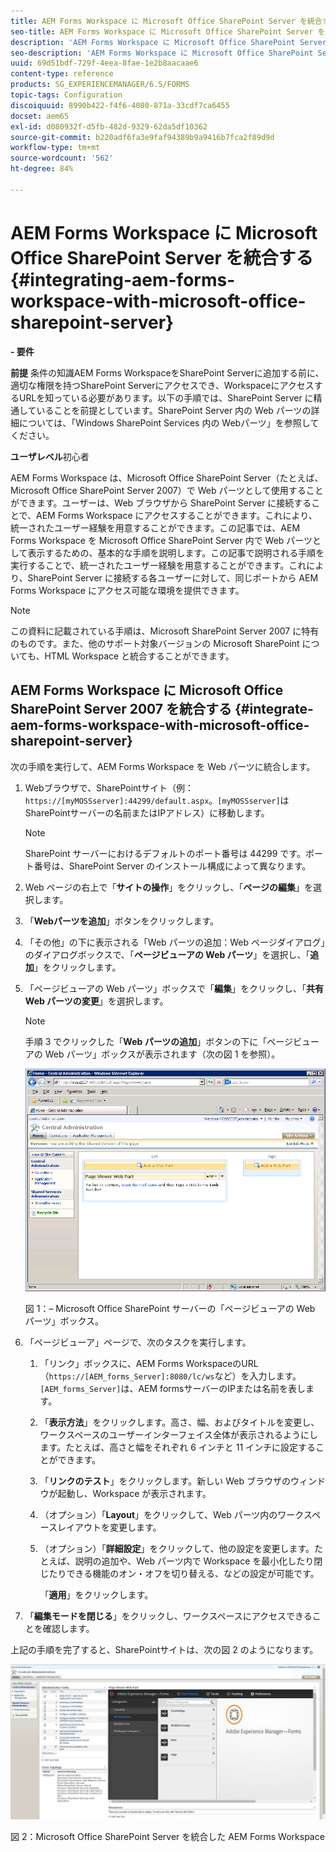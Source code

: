 ```yaml
---
title: AEM Forms Workspace に Microsoft Office SharePoint Server を統合する
seo-title: AEM Forms Workspace に Microsoft Office SharePoint Server を統合する
description: 'AEM Forms Workspace に Microsoft Office SharePoint Server を統合することができます。 '
seo-description: 'AEM Forms Workspace に Microsoft Office SharePoint Server を統合することができます。 '
uuid: 69d51bdf-729f-4eea-8fae-1e2b8aacaae6
content-type: reference
products: SG_EXPERIENCEMANAGER/6.5/FORMS
topic-tags: Configuration
discoiquuid: 8990b422-f4f6-4080-871a-33cdf7ca6455
docset: aem65
exl-id: d080932f-d5fb-482d-9329-62da5df10362
source-git-commit: b220adf6fa3e9faf94389b9a9416b7fca2f89d9d
workflow-type: tm+mt
source-wordcount: '562'
ht-degree: 84%

---
```


# AEM Forms Workspace に Microsoft Office SharePoint Server を統合する{#integrating-aem-forms-workspace-with-microsoft-office-sharepoint-server}

**- 要件**

**前提**
条件の知識AEM Forms WorkspaceをSharePoint Serverに追加する前に、適切な権限を持つSharePoint Serverにアクセスでき、WorkspaceにアクセスするURLを知っている必要があります。以下の手順では、SharePoint Server に精通していることを前提としています。SharePoint Server 内の Web パーツの詳細については、「Windows SharePoint Services 内の Webパーツ」を参照してください。

**ユーザレベル**&#x200B;初心者

AEM Forms Workspace は、Microsoft Office SharePoint Server（たとえば、Microsoft Office SharePoint Server 2007）で Web パーツとして使用することができます。ユーザーは、Web ブラウザから SharePoint Server に接続することで、AEM Forms Workspace にアクセスすることができます。これにより、統一されたユーザー経験を用意することができます。この記事では、AEM Forms Workspace を Microsoft Office SharePoint Server 内で Web パーツとして表示するための、基本的な手順を説明します。この記事で説明される手順を実行することで、統一されたユーザー経験を用意することができます。これにより、SharePoint Server に接続する各ユーザーに対して、同じポートから AEM Forms Workspace にアクセス可能な環境を提供できます。

>[!NOTE]
>
>この資料に記載されている手順は、Microsoft SharePoint Server 2007 に特有のものです。また、他のサポート対象バージョンの Microsoft SharePoint についても、HTML Workspace と統合することができます。

## AEM Forms Workspace に Microsoft Office SharePoint Server 2007 を統合する {#integrate-aem-forms-workspace-with-microsoft-office-sharepoint-server}

次の手順を実行して、AEM Forms Workspace を Web パーツに統合します。

1. Webブラウザで、SharePointサイト（例：`https://[myMOSSserver]:44299/default.aspx`。`[myMOSSserver]`はSharePointサーバーの名前またはIPアドレス）に移動します。

   >[!NOTE]
   >
   >SharePoint サーバーにおけるデフォルトのポート番号は 44299 です。ポート番号は、SharePoint Server のインストール構成によって異なります。

1. Web ページの右上で「**サイトの操作**」をクリックし、「**ページの編集**」を選択します。
1. 「**Webパーツを追加**」ボタンをクリックします。
1. 「その他」の下に表示される「Web パーツの追加：Web ページダイアログ」のダイアログボックスで、「**ページビューアの Web パーツ**」を選択し、「**追加**」をクリックします。
1. 「ページビューアの Web パーツ」ボックスで「**編集**」をクリックし、「**共有 Web パーツの変更**」を選択します。

   >[!NOTE]
   >
   >手順 3 でクリックした「**Web パーツの追加**」ボタンの下に「ページビューアの Web パーツ」ボックスが表示されます（次の図 1 を参照）。

   ![Microsoft Office SharePoint サーバーの「ページビューアの Web パーツ」ボックス。](assets/page-viewer-web-part-box-in-microsoft-office-sharepoint-server.png)

   図 1：– Microsoft Office SharePoint サーバーの「ページビューアの Web パーツ」ボックス。

1. 「ページビューア」ページで、次のタスクを実行します。

   1. 「リンク」ボックスに、AEM Forms WorkspaceのURL（`https://[AEM_forms_Server]:8080/lc/ws`など）を入力します。`[AEM_forms_Server]`は、AEM formsサーバーのIPまたは名前を表します。
   1. 「**表示方法**」をクリックします。高さ、幅、およびタイトルを変更し、ワークスペースのユーザーインターフェイス全体が表示されるようにします。たとえば、高さと幅をそれぞれ 6 インチと 11 インチに設定することができます。
   1. 「**リンクのテスト**」をクリックします。新しい Web ブラウザのウィンドウが起動し、Workspace が表示されます。
   1. （オプション）「**Layout**」をクリックして、Web パーツ内のワークスペースレイアウトを変更します。
   1. （オプション）「**詳細設定**」をクリックして、他の設定を変更します。たとえば、説明の追加や、Web パーツ内で Workspace を最小化したり閉じたりできる機能のオン・オフを切り替える、などの設定が可能です。

      「**適用**」をクリックします。

1. 「**編集モードを閉じる**」をクリックし、ワークスペースにアクセスできることを確認します。

上記の手順を完了すると、SharePointサイトは、次の図 2 のようになります。

![Microsoft Office SharePoint Server を統合した AEM Forms Workspace](assets/aem-forms-workspace.jpg)

図 2：Microsoft Office SharePoint Server を統合した AEM Forms Workspace
